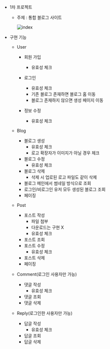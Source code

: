 - 1차 프로젝트

  - 주제 : 통합 블로그 사이트

    ![index](https://user-images.githubusercontent.com/63778503/116838191-7a822f00-ac08-11eb-85e5-d1d3873342a0.PNG)



- 구현 기능

  - User

    - 회원 가입

      - 유효성 체크

    - 로그인

      - 유효성 체크
      - 기존 블로그 존재하면 블로그 홈 이동
      - 블로그 존재하지 않으면 생성 페이지 이동

    - 정보 수정

      - 유효성 체크

      

  - Blog

    - 블로그 생성
      - 유효성 체크
      - 로고 확장자가 이미지가 아닐 경우 체크
    - 블로그 수정
      - 유효성 체크
    - 블로그 삭제
      - 삭제 시 업로된 로고 파일도 같이 삭제
    - 블로그 메인에서 썸네일 방식으로 조회
    - 로그인/비로그인 유저 모두 생성된 블로그 조회
    - 페이징

    

  - Post

    - 포스트 작성
      - 파일 첨부
      - 다운로드는 구현 X
      - 유효성 체크
    - 포스트 조회
    - 포스트 수정
      - 유효성 체크
    - 포스트 삭제
    - 페이징

  

  - Comment(로그인 사용자만 가능)

    - 댓글 작성
      - 유효성 체크
    - 댓글 조회
    - 댓글 삭제

    

  - Reply(로그인한 사용자만 가능)

    - 답글 작성
      - 유효성 체크
    - 답글 조회
    - 답글 삭제